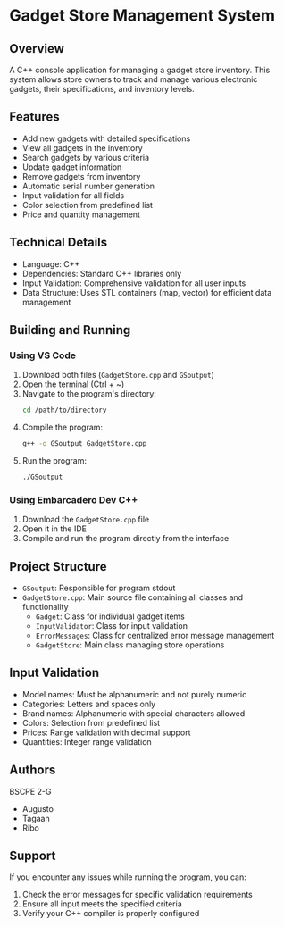 # Gadget Store Management System

## Overview
A C++ console application for managing a gadget store inventory. This system allows store owners to track and manage various electronic gadgets, their specifications, and inventory levels.

## Features
- Add new gadgets with detailed specifications
- View all gadgets in the inventory
- Search gadgets by various criteria
- Update gadget information
- Remove gadgets from inventory
- Automatic serial number generation
- Input validation for all fields
- Color selection from predefined list
- Price and quantity management

## Technical Details
- Language: C++
- Dependencies: Standard C++ libraries only
- Input Validation: Comprehensive validation for all user inputs
- Data Structure: Uses STL containers (map, vector) for efficient data management

## Building and Running

### Using VS Code
1. Download both files (`GadgetStore.cpp` and `GSoutput`)
2. Open the terminal (Ctrl + ~)
3. Navigate to the program's directory:
   ```bash
   cd /path/to/directory
   ```
4. Compile the program:
   ```bash
   g++ -o GSoutput GadgetStore.cpp
   ```
5. Run the program:
   ```bash
   ./GSoutput
   ```

### Using Embarcadero Dev C++
1. Download the `GadgetStore.cpp` file
2. Open it in the IDE
3. Compile and run the program directly from the interface

## Project Structure
- `GSoutput`: Responsible for program stdout
- `GadgetStore.cpp`: Main source file containing all classes and functionality
  - `Gadget`: Class for individual gadget items
  - `InputValidator`: Class for input validation
  - `ErrorMessages`: Class for centralized error message management
  - `GadgetStore`: Main class managing store operations

## Input Validation
- Model names: Must be alphanumeric and not purely numeric
- Categories: Letters and spaces only
- Brand names: Alphanumeric with special characters allowed
- Colors: Selection from predefined list
- Prices: Range validation with decimal support
- Quantities: Integer range validation

## Authors
BSCPE 2-G
- Augusto
- Tagaan
- Ribo


## Support
If you encounter any issues while running the program, you can:
1. Check the error messages for specific validation requirements
2. Ensure all input meets the specified criteria
3. Verify your C++ compiler is properly configured
